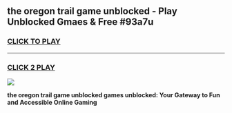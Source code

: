 
## the oregon trail game unblocked - Play Unblocked Gmaes & Free #93a7u
<h3>
<a href="https://premium.freeplayer.one?title=the_oregon_trail_game_unblocked&ref=01M">CLICK TO PLAY</a></h3>
<hr>

<h3>
<a href="https://premium.freeplayer.one?title=the_oregon_trail_game_unblocked&ref=01M">CLICK 2 PLAY</a>
  
</h3>

<a href="https://premium.freeplayer.one?title=the_oregon_trail_game_unblocked&ref=01M"><img src="https://clearcache.store/games.png"></a>


**the oregon trail game unblocked games unblocked: Your Gateway to Fun and Accessible Online Gaming**
